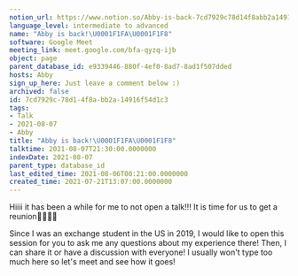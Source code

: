 ```yaml
---
notion_url: https://www.notion.so/Abby-is-back-7cd7929c78d14f8abb2a14916f54d1c3
language_level: intermediate to advanced
name: "Abby is back!\U0001F1FA\U0001F1F8"
software: Google Meet
meeting_link: meet.google.com/bfa-qyzq-ijb
object: page
parent_database_id: e9339446-880f-4ef0-8ad7-8ad1f507dded
hosts: Abby
sign_up_here: Just leave a comment below :)
archived: false
id: 7cd7929c-78d1-4f8a-bb2a-14916f54d1c3
tags:
- Talk
- 2021-08-07
- Abby
title: "Abby is back!\U0001F1FA\U0001F1F8"
talktime: 2021-08-07T21:30:00.0000000
indexDate: 2021-08-07
parent_type: database_id
last_edited_time: 2021-08-06T00:21:00.0000000
created_time: 2021-07-21T13:07:00.0000000
---
```


Hiiii it has been a while for me to not open a talk!!!
It is time for us to get a reunion🥰🥰👌🏻

Since I was an exchange student in the US in 2019, I would like to open this session for you to ask me any questions about my experience there! Then, I can share it or have a discussion with everyone! I usually won't type too much here so let's meet and see how it goes!







